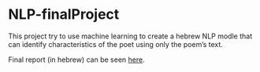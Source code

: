 # NLP-finalProject
This project try to use machine learning to create a hebrew NLP modle that can identify characteristics of the poet using only the poem’s text.

Final report (in hebrew) can be seen [here](final_project_report_heb.pdf).